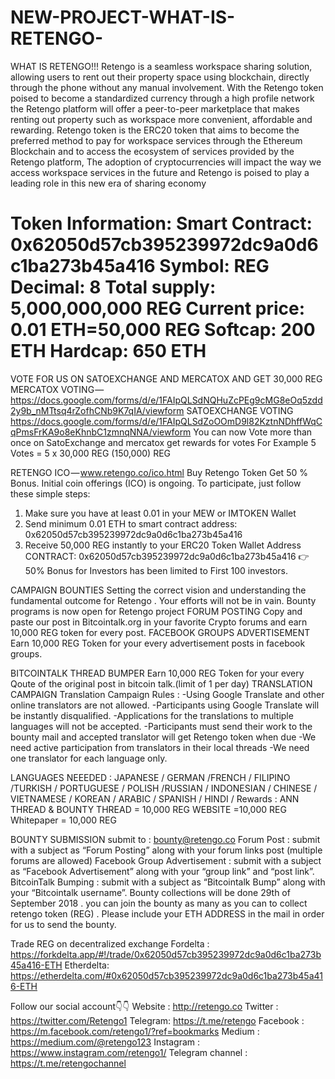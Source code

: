 # NEW-PROJECT-WHAT-IS-RETENGO-

WHAT IS RETENGO!!!
Retengo is a seamless workspace sharing solution, allowing users to rent out their property space using blockchain, directly through the phone without any manual involvement. With the Retengo token poised to become a standardized currency through a high profile network the Retengo platform will offer a peer-to-peer marketplace that makes renting out property such as workspace more convenient, affordable and rewarding. Retengo token is the ERC20 token that aims to become the preferred method to pay for workspace services through the Ethereum Blockchain and to access the ecosystem of services provided by the Retengo platform, The adoption of cryptocurrencies will impact the way we access workspace services in the future and Retengo is poised to play a leading role in this new era of sharing economy

Token Information: 
Smart Contract: 0x62050d57cb395239972dc9a0d6c1ba273b45a416
Symbol: REG
Decimal: 8
Total supply: 5,000,000,000 REG
Current price: 0.01 ETH=50,000 REG
Softcap: 200 ETH
Hardcap: 650 ETH
==============================
VOTE FOR US ON SATOEXCHANGE AND MERCATOX AND GET 30,000 REG 
MERCATOX VOTING — 
https://docs.google.com/forms/d/e/1FAIpQLSdNQHuZcPEg9cMG8eOq5zdd2y9b_nMTtsq4rZofhCNb9K7qIA/viewform
SATOEXCHANGE VOTING
https://docs.google.com/forms/d/e/1FAIpQLSdZoOOmD9l82KztnNDhffWqCqPmsFrKA9o8eKhnbC1zmnqNNA/viewform
You can now Vote more than once on SatoExchange and mercatox get rewards for votes
For Example 5 Votes = 5 x 30,000 REG (150,000) REG

RETENGO ICO — www.retengo.co/ico.html
Buy Retengo Token Get 50 % Bonus.
Initial coin offerings (ICO) is ongoing. To participate, just follow these simple steps:
1. Make sure you have at least 0.01 in your MEW or IMTOKEN Wallet
1. Send minimum 0.01 ETH to smart contract address: 0x62050d57cb395239972dc9a0d6c1ba273b45a416
2. Receive 50,000 REG instantly to your ERC20 Token Wallet Address
CONTRACT: 0x62050d57cb395239972dc9a0d6c1ba273b45a416
👉50% Bonus for Investors has been limited to First 100 investors.

CAMPAIGN BOUNTIES
Setting the correct vision and understanding the fundamental outcome for Retengo . Your efforts will not be in vain. Bounty programs is now open for Retengo project 
FORUM POSTING
Copy and paste our post in Bitcointalk.org in your favorite Crypto forums and earn 10,000 REG token for every post.
FACEBOOK GROUPS ADVERTISEMENT
Earn 10,000 REG Token for your every advertisement posts in facebook groups.

BITCOINTALK THREAD BUMPER
Earn 10,000 REG Token for your every Qoute of the original post in bitcoin talk.(limit of 1 per day)
TRANSLATION CAMPAIGN 
Translation Campaign Rules :
-Using Google Translate and other online translators are not allowed. 
-Participants using Google Translate will be instantly disqualified. 
 -Applications for the translations to multiple languages will not be accepted. 
 -Participants must send their work to the bounty mail and accepted translator will get Retengo token when due
 -We need active participation from translators in their local threads
-We need one translator for each language only.

LANGUAGES NEEEDED : 
JAPANESE / GERMAN /FRENCH / FILIPINO /TURKISH / PORTUGUESE / POLISH /RUSSIAN / INDONESIAN / CHINESE / VIETNAMESE / KOREAN / ARABIC / SPANISH / HINDI / 
Rewards : 
ANN THREAD & BOUNTY THREAD = 10,000 REG
WEBSITE =10,000 REG
Whitepaper = 10,000 REG

BOUNTY SUBMISSION 
submit to : bounty@retengo.co
Forum Post : submit with a subject as “Forum Posting” along with your forum links post (multiple forums are allowed)
Facebook Group Advertisement : submit with a subject as “Facebook Advertisement” along with your “group link” and “post link”.
BitcoinTalk Bumping : submit with a subject as “Bitcointalk Bump” along with your “Bitcointalk username”.
Bounty collections will be done 29th of September 2018 . you can join the bounty as many as you can to collect retengo token (REG) .
Please include your ETH ADDRESS in the mail in order for us to send the bounty.


Trade REG on decentralized exchange
Fordelta :
https://forkdelta.app/#!/trade/0x62050d57cb395239972dc9a0d6c1ba273b45a416-ETH
Etherdelta:
https://etherdelta.com/#0x62050d57cb395239972dc9a0d6c1ba273b45a416-ETH

Follow our social account👇👇
Website : http://retengo.co
Twitter : https://twitter.com/Retengo1
Telegram: https://t.me/retengo
Facebook : https://m.facebook.com/retengo1/?ref=bookmarks
Medium : https://medium.com/@retengo123
Instagram : https://www.instagram.com/retengo1/
Telegram channel : https://t.me/retengochannel

